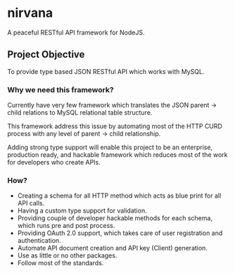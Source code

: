  # nirvana
 A peaceful RESTful API framework for NodeJS. 
 ## Project Objective
 To provide type based JSON RESTful API which works with MySQL. 
 ### Why we need this framework?
 Currently have very few framework which translates the JSON parent -> child relations to MySQL relational table structure. 

 This framework address this issue by automating most of the HTTP CURD process with any level of parent -> child relationship.
 
 Adding strong type support will enable this project to be an enterprise, production ready, and hackable framework which reduces most of the work for developers who create APIs.

 ### How?
 - Creating a schema for all HTTP method which acts as blue print for all API calls.
 - Having a custom type support for validation.
 - Providing couple of developer hackable methods for each schema, which runs pre and post process.
 - Providing OAuth 2.0 support, which takes care of user registration and authentication.
 - Automate API document creation and API key (Client) generation.
 - Use as little or no other packages.
 - Follow most of the standards.
